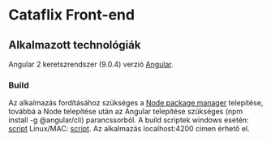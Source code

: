 # Cataflix Front-end

## Alkalmazott technológiák
Angular 2 keretszrendszer (9.0.4) verzió [Angular](https://angular.io/).

### Build
Az alkalmazás fordításához szükséges a [Node package manager](https://nodejs.org/en/) telepítése, továbbá a Node telepítése után az Angular telepítése szükséges (npm install -g @angular/cli) parancssorból.
A build scriptek windows esetén: [script](build.ps1) Linux/MAC: [script](build.sh). Az alkalmazás localhost:4200 címen érhető el.

